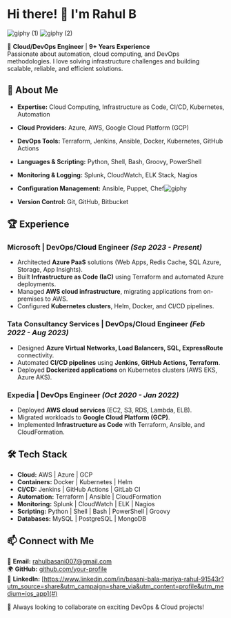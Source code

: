# Hi there! 👋 I'm Rahul B

![giphy (1)](https://github.com/user-attachments/assets/d9336536-8f3c-4ae5-80e6-5f1beee5aaa1)
![giphy (2)](https://github.com/user-attachments/assets/bbcddb1e-a074-4c64-8332-34f9f8133a06)


🚀 **Cloud/DevOps Engineer** | **9+ Years Experience**  
Passionate about automation, cloud computing, and DevOps methodologies. I love solving infrastructure challenges and building scalable, reliable, and efficient solutions.

## 🌟 About Me
- **Expertise:** Cloud Computing, Infrastructure as Code, CI/CD, Kubernetes, Automation
- **Cloud Providers:** Azure, AWS, Google Cloud Platform (GCP)
- **DevOps Tools:** Terraform, Jenkins, Ansible, Docker, Kubernetes, GitHub Actions
- **Languages & Scripting:** Python, Shell, Bash, Groovy, PowerShell
- **Monitoring & Logging:** Splunk, CloudWatch, ELK Stack, Nagios
- **Configuration Management:** Ansible, Puppet, Chef![giphy](https://github.com/user-attachments/assets/9b7a88b4-a278-4fd3-9cd5-c7e02c2d0f06)

- **Version Control:** Git, GitHub, Bitbucket

## 🏆 Experience
### **Microsoft | DevOps/Cloud Engineer** *(Sep 2023 - Present)*
- Architected **Azure PaaS** solutions (Web Apps, Redis Cache, SQL Azure, Storage, App Insights).
- Built **Infrastructure as Code (IaC)** using Terraform and automated Azure deployments.
- Managed **AWS cloud infrastructure**, migrating applications from on-premises to AWS.
- Configured **Kubernetes clusters**, Helm, Docker, and CI/CD pipelines.

### **Tata Consultancy Services | DevOps/Cloud Engineer** *(Feb 2022 - Aug 2023)*
- Designed **Azure Virtual Networks, Load Balancers, SQL, ExpressRoute** connectivity.
- Automated **CI/CD pipelines** using **Jenkins, GitHub Actions, Terraform**.
- Deployed **Dockerized applications** on Kubernetes clusters (AWS EKS, Azure AKS).

### **Expedia | DevOps Engineer** *(Oct 2020 - Jan 2022)*
- Deployed **AWS cloud services** (EC2, S3, RDS, Lambda, ELB).
- Migrated workloads to **Google Cloud Platform (GCP)**.
- Implemented **Infrastructure as Code** with Terraform, Ansible, and CloudFormation.

## 🛠 Tech Stack
- **Cloud:** AWS | Azure | GCP  
- **Containers:** Docker | Kubernetes | Helm  
- **CI/CD:** Jenkins | GitHub Actions | GitLab CI  
- **Automation:** Terraform | Ansible | CloudFormation  
- **Monitoring:** Splunk | CloudWatch | ELK | Nagios  
- **Scripting:** Python | Shell | Bash | PowerShell | Groovy  
- **Databases:** MySQL | PostgreSQL | MongoDB  

## 📫 Connect with Me
📧 **Email:** rahulbasani007@gmail.com  
🌍 **GitHub:** [github.com/your-profile](#)  
💼 **LinkedIn:** [https://www.linkedin.com/in/basani-bala-mariya-rahul-91543r?utm_source=share&utm_campaign=share_via&utm_content=profile&utm_medium=ios_app](#)  

🚀 Always looking to collaborate on exciting DevOps & Cloud projects!

